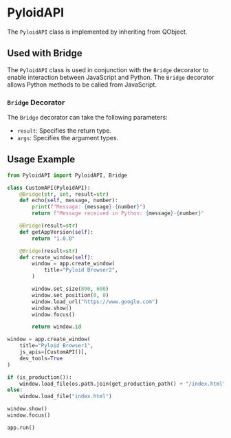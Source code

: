 # PyloidAPI

The `PyloidAPI` class is implemented by inheriting from QObject.

## Used with Bridge

The `PyloidAPI` class is used in conjunction with the `Bridge` decorator to enable interaction between JavaScript and Python. The `Bridge` decorator allows Python methods to be called from JavaScript.

### `Bridge` Decorator

The `Bridge` decorator can take the following parameters:
- `result`: Specifies the return type.
- `args`: Specifies the argument types.

## Usage Example
```python
from PyloidAPI import PyloidAPI, Bridge

class CustomAPI(PyloidAPI):
    @Bridge(str, int, result=str)
    def echo(self, message, number):
        print(f"Message: {message}-{number}")
        return f"Message received in Python: {message}-{number}"

    @Bridge(result=str)
    def getAppVersion(self):
        return "1.0.0"

    @Bridge(result=str)
    def create_window(self):
        window = app.create_window(
            title="Pyloid Browser2",
        )

        window.set_size(800, 600)
        window.set_position(0, 0)
        window.load_url("https://www.google.com")
        window.show()
        window.focus()

        return window.id

window = app.create_window(
    title="Pyloid Browser1",
    js_apis=[CustomAPI()],
    dev_tools=True
)

if (is_production()):
    window.load_file(os.path.join(get_production_path() + "/index.html"))
else:
    window.load_file("index.html")

window.show()
window.focus()

app.run()

```